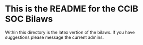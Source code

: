 # This is the README for the CCIB SOC Bilaws
Within this directory is the latex vertion of the bilaws. If you have suggestions please message the current admins.
